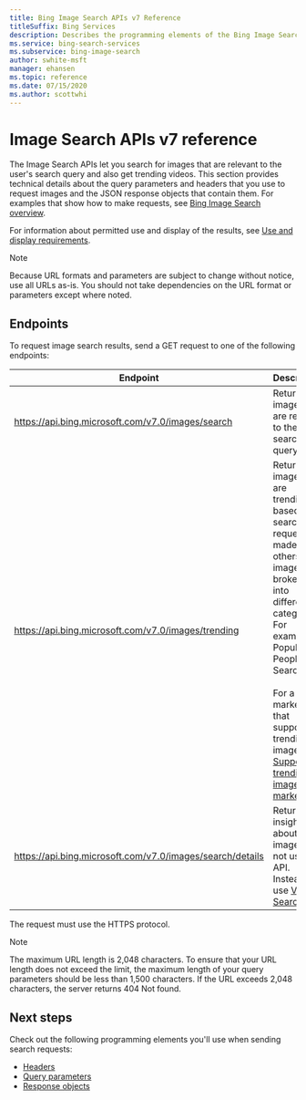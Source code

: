 ```yaml
---
title: Bing Image Search APIs v7 Reference
titleSuffix: Bing Services
description: Describes the programming elements of the Bing Image Search APIs.
ms.service: bing-search-services
ms.subservice: bing-image-search
author: swhite-msft
manager: ehansen
ms.topic: reference
ms.date: 07/15/2020
ms.author: scottwhi
---
```


# Image Search APIs v7 reference

The Image Search APIs let you search for images that are relevant to the user's search query and also get trending videos. This section provides technical details about the query parameters and headers that you use to request images and the JSON response objects that contain them. For examples that show how to make requests, see [Bing Image Search overview](../overview.md). 
  
For information about permitted use and display of the results, see [Use and display requirements](../../bing-web-search/use-display-requirements.md).

> [!NOTE]
> Because URL formats and parameters are subject to change without notice, use all URLs as-is. You should not take dependencies on the URL format or parameters except where noted.
  
## Endpoints  

To request image search results, send a GET request to one of the following endpoints:  
  
|Endpoint|Description 
|-|-
|https://api.bing.microsoft.com/v7.0/images/search|Returns images that are relevant to the users search query.
|https://api.bing.microsoft.com/v7.0/images/trending|Returns images that are trending based on search requests made by others. The images are broken out into different categories. For example, Popular People Searches.<br/><br/>For a list of markets that support trending images, see [Supported trending images markets](market-codes.md#trending-image-api-markets).
|https://api.bing.microsoft.com/v7.0/images/search/details|Returns insights about an image. Do not use this API. Instead, use [Visual Search API](../../bing-visual-search/overview.md).


The request must use the HTTPS protocol. 

> [!NOTE]
> The maximum URL length is 2,048 characters. To ensure that your URL length does not exceed the limit, the maximum length of your query parameters should be less than 1,500 characters. If the URL exceeds 2,048 characters, the server returns 404 Not found.  
  
## Next steps

Check out the following programming elements you'll use when sending search requests:

- [Headers](headers.md)
- [Query parameters](query-parameters.md)
- [Response objects](response-objects.md)
